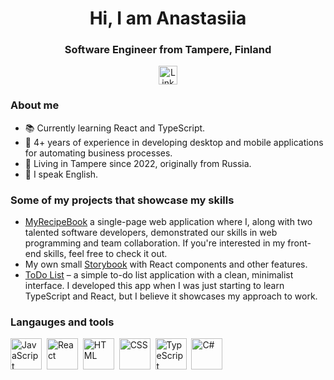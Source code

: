 <div id="header" align="center">
  <h1>Hi, I am Anastasiia</h1>
  <h3>Software Engineer from Tampere, Finland</h3>
</div>

<div id="socials" align="center">
  <a href="https://www.linkedin.com/in/anastasiia-vdovenko-26b7992b1">
    <img height="30px"
      src="https://img.shields.io/badge/LinkedIn-blue?style-for-the- badge&logo-linkedin&logoColor=white"
      alt="LinkedIn"
    />
  </a>
</div>

### About me
- 📚 Currently learning React and TypeScript.
- 💼 4+ years of experience in developing desktop and mobile applications for automating business processes.
- 🏡 Living in Tampere since 2022, originally from Russia.
- 💬 I speak English.

### Some of my projects that showcase my skills
- <a href="https://github.com/Ennendra/MyRecipeBook">MyRecipeBook</a>  a single-page web application where I, along with two talented software developers, demonstrated our skills in web programming and team collaboration.
If you're interested in my front-end skills, feel free to check it out.
- My own small <a href="https://github.com/nvdovenko/Storybook">Storybook</a> with React components and other features.
- <a href="https://github.com/nvdovenko/ToDo-List-">ToDo List</a>   – a simple to-do list application with a clean, minimalist interface. I developed this app when I was just starting to learn TypeScript and React, but I believe it showcases my approach to work.

### Langauges and tools

<img src="https://cdn.jsdelivr.net/gh/devicons/devicon/icons/javascript/javascript-original.svg" title="JavaScript" width="50" height="50"/>&nbsp;
<img src="https://cdn.jsdelivr.net/gh/devicons/devicon@latest/icons/react/react-original.svg" title="React" width="50" height="50"/>&nbsp;
<img src="https://cdn.jsdelivr.net/gh/devicons/devicon@latest/icons/html5/html5-original.svg" title="HTML" width="50" height="50"/>&nbsp;
<img src="https://cdn.jsdelivr.net/gh/devicons/devicon@latest/icons/css3/css3-original.svg" title="CSS" width="50" height="50"/>&nbsp; 
<img src="https://cdn.jsdelivr.net/gh/devicons/devicon@latest/icons/typescript/typescript-original.svg" title="TypeScript" width="50" height="50"/>&nbsp;
<img src="https://cdn.jsdelivr.net/gh/devicons/devicon@latest/icons/csharp/csharp-original.svg" title="C#" width="50" height="50"/>&nbsp; 

